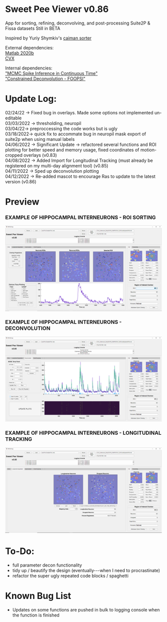 # Sweet Pee Viewer v0.86
App for sorting, refining, deconvolving, and post-processing Suite2P & Fissa datasets
Still in BETA

Inspired by Yuriy Shymkiv's [caiman sorter](https://github.com/shymkivy/caiman_sorter)      

External dependencies:      
[Matlab 2020b](https://www.mathworks.com/products/new_products/release2020b.html)     
[CVX](http://cvxr.com/cvx/download/)      

Internal dependencies:      
["MCMC Spike Inference in Continuous Time"](https://github.com/flatironinstitute/CaImAn-MATLAB/tree/master/deconvolution/MCMC)      
["Constrained Deconvolution - FOOPSI"](https://github.com/epnev/constrained-foopsi)     

# Update Log:  
02/24/22 -> Fixed bug in overlays. Made some options not implemented un-editable      
03/03/2022 -> thresholding, neuropil      
03/04/22-> preproccessing the code works but is ugly      
03/18/2022-> quick fix to accommate bug in neuropil mask export of suite2p when using manual labels     
04/06/2022 -> Significant Update -> refactored several functions and ROI plotting for better speed and memory usage, fixed coordinates of motion-cropped overlays (v0.83)      
04/08/2022 -> Added Import for Longitudinal Tracking (must already be registered on my multi-day alignment tool) (v0.85)      
04/11/2022 -> Sped up deconvolution plotting      
04/12/2022 -> Re-added mascot to encourage Ras to update to the latest version (v0.86)

# Preview

### EXAMPLE OF HIPPOCAMPAL INTERNEURONS - ROI SORTING     
![example1](https://github.com/darikoneil/SweetPeeViewer/blob/main/Example1.PNG)

### EXAMPLE OF HIPPOCAMPAL INTERNEURONS - DECONVOLUTION    
![example3](https://github.com/darikoneil/SweetPeeViewer/blob/main/Example3.PNG)

### EXAMPLE OF HIPPOCAMPAL INTERNEURONS - LONGITUDINAL TRACKING    
![example2](https://github.com/darikoneil/SweetPeeViewer/blob/main/Example2.PNG)

# To-Do:
* full parameter decon functionality      
* tidy up / beautify the design (eventually---when I need to procrastinate)     
* refactor the super ugly repeated code blocks / spaghetti 

# Known Bug List      
* Updates on some functions are pushed in bulk to logging console when the function is finished

